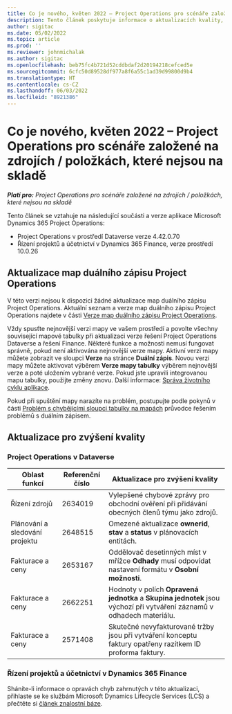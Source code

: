 ```yaml
---
title: Co je nového, květen 2022 – Project Operations pro scénáře založené na zdrojích / položkách, které nejsou na skladě
description: Tento článek poskytuje informace o aktualizacích kvality, které jsou k dispozici ve verzi Microsoft Dynamics 365 Project Operations z května 2022 pro scénáře založené na zdrojích / neskladových položkách.
author: sigitac
ms.date: 05/02/2022
ms.topic: article
ms.prod: ''
ms.reviewer: johnmichalak
ms.author: sigitac
ms.openlocfilehash: beb75fc4b721d52cddbdaf2d20194218cefced5e
ms.sourcegitcommit: 6cfc50d89528df977a8f6a55c1ad39d99800d9b4
ms.translationtype: HT
ms.contentlocale: cs-CZ
ms.lasthandoff: 06/03/2022
ms.locfileid: "8921386"
---
```

# <a name="whats-new-may-2022---project-operations-for-resourcenon-stocked-based-scenarios"></a>Co je nového, květen 2022 – Project Operations pro scénáře založené na zdrojích / položkách, které nejsou na skladě

_**Platí pro:** Project Operations pro scénáře založené na zdrojích / položkách, které nejsou na skladě_

Tento článek se vztahuje na následující součásti a verze aplikace Microsoft Dynamics 365 Project Operations:

- Project Operations v prostředí Dataverse verze 4.42.0.70
- Řízení projektů a účetnictví v Dynamics 365 Finance, verze prostředí 10.0.26

## <a name="project-operations-dual-write-maps-updates"></a>Aktualizace map duálního zápisu Project Operations

V této verzi nejsou k dispozici žádné aktualizace map duálního zápisu Project Operations. Aktuální seznam a verze map duálního zápisu Project Operations najdete v části [Verze map duálního zápisu Project Operations](../environment/resource-dual-write-maps.md).

Vždy spusťte nejnovější verzi mapy ve vašem prostředí a povolte všechny související mapové tabulky při aktualizaci verze řešení Project Operations Dataverse a řešení Finance. Některé funkce a možnosti nemusí fungovat správně, pokud není aktivována nejnovější verze mapy. Aktivní verzi mapy můžete zobrazit ve sloupci **Verze** na stránce **Duální zápis**. Novou verzi mapy můžete aktivovat výběrem **Verze mapy tabulky** výběrem nejnovější verze a poté uložením vybrané verze. Pokud jste upravili integrovanou mapu tabulky, použijte změny znovu. Další informace: [Správa životního cyklu aplikace](/dynamics365/fin-ops-core/dev-itpro/data-entities/dual-write/app-lifecycle-management).

Pokud při spuštění mapy narazíte na problém, postupujte podle pokynů v části [Problém s chybějícími sloupci tabulky na mapách](/dynamics365/fin-ops-core/dev-itpro/data-entities/dual-write/dual-write-troubleshooting-finops-upgrades#missing-table-columns-issue-on-maps) průvodce řešením problémů s duálním zápisem.

## <a name="quality-updates"></a>Aktualizace pro zvýšení kvality
### <a name="project-operations-on-dataverse"></a>Project Operations v Dataverse

| Oblast funkcí | Referenční číslo | Aktualizace pro zvýšení kvality |
| --- | --- | --- |
| Řízení zdrojů | 2634019 | Vylepšené chybové zprávy pro obchodní ověření při přidávání obecných členů týmu jako zdrojů. |
| Plánování a sledování projektu | 2648515 | Omezené aktualizace **ownerid**, **stav** a **status** v plánovacích entitách. |
| Fakturace a ceny | 2653167 | Oddělovač desetinných míst v mřížce **Odhady** musí odpovídat nastavení formátu v **Osobní možnosti**. |
| Fakturace a ceny| 2662251 | Hodnoty v polích **Opravená jednotka** a **Skupina jednotek** jsou výchozí při vytváření záznamů v odhadech materiálu. |
| Fakturace a ceny| 2571408 | Skutečné nevyfakturované tržby jsou při vytváření konceptu faktury opatřeny razítkem ID proforma faktury. |

### <a name="project-management-and-accounting-in-dynamics-365-finance"></a>Řízení projektů a účetnictví v Dynamics 365 Finance

Sháníte-li informace o opravách chyb zahrnutých v této aktualizaci, přihlaste se ke službám Microsoft Dynamics Lifecycle Services (LCS) a přečtěte si [článek znalostní báze](https://fix.lcs.dynamics.com/Issue/Details?bugId=662864).

